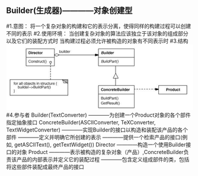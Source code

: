 Builder(生成器)————对象创建型
------------------------------------
#1.意图：
将一个复杂对象的构建和它的表示分离，使得同样的构建过程可以创建不同的表示
#2.使用环境：
当创建复杂对象的算法应该独立于该对象的组成部分以及它们的装配方式时
    当构建过程必须允许被构造的对象有不同表示时
#3.结构
![github](https://github.com/IceDcap/Gof-DesignPatterns/blob/master/uml/Builder.JPG "Builder")
#4.参与者
    Builder(TextConverter)
        ————为创建一个Product对象的各个部件指定抽象接口
    ConcreteBuilder(ASCIIConverter, TeXConverter, TextWidgetConverter)
        ————实现Builder的接口以构造和装配该产品的各个部件
        ————定义并明确它所创建的表示
        ————提供一个检索产品的接口(例如, getASCIIText(), getTextWidget())
    Director
        ————构造一个使用Builder接口的对象
    Product
        ————表示被构造的复杂对象（产品）,ConcreteBuilder负责该产品的内部表示并定义它的装配过程
        ————包含定义组成部件的类，包括将这些部件装配成最终产品的接口